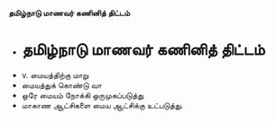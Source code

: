 **தமிழ்நாடு மாணவர் கணினித் திட்டம்**
- # தமிழ்நாடு மாணவர் கணினித் திட்டம்
- v. மையத்திற்கு மாறு
- மையத்துக் கொண்டு வா
- ஒரே மையம் நோக்கி ஒருமுகப்படுத்து
- மாகாண ஆட்சிகளை மைய ஆட்சிக்கு உட்படுத்து.

